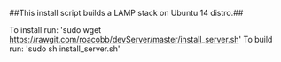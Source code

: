 ##This install script builds a LAMP stack on Ubuntu 14 distro.##

To install run: 'sudo wget https://rawgit.com/roacobb/devServer/master/install_server.sh'
To build run: 'sudo sh install_server.sh'